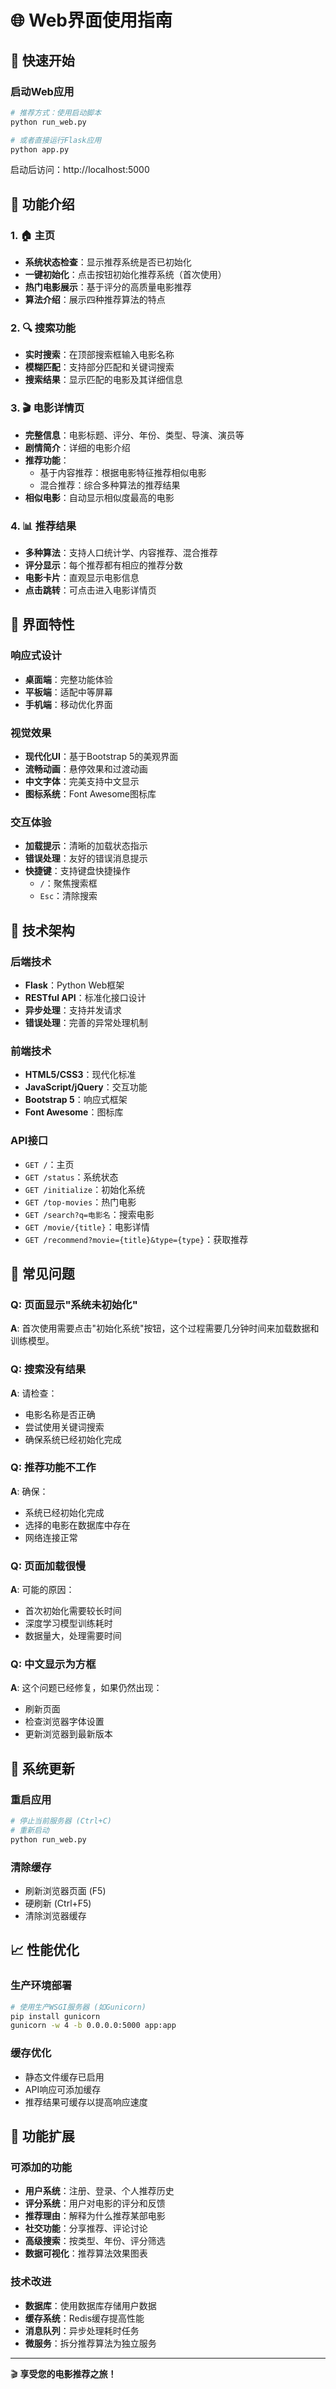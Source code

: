 # 🌐 Web界面使用指南

## 🚀 快速开始

### 启动Web应用
```bash
# 推荐方式：使用启动脚本
python run_web.py

# 或者直接运行Flask应用
python app.py
```

启动后访问：http://localhost:5000

## 🎯 功能介绍

### 1. 🏠 主页
- **系统状态检查**：显示推荐系统是否已初始化
- **一键初始化**：点击按钮初始化推荐系统（首次使用）
- **热门电影展示**：基于评分的高质量电影推荐
- **算法介绍**：展示四种推荐算法的特点

### 2. 🔍 搜索功能
- **实时搜索**：在顶部搜索框输入电影名称
- **模糊匹配**：支持部分匹配和关键词搜索
- **搜索结果**：显示匹配的电影及其详细信息

### 3. 🎬 电影详情页
- **完整信息**：电影标题、评分、年份、类型、导演、演员等
- **剧情简介**：详细的电影介绍
- **推荐功能**：
  - 基于内容推荐：根据电影特征推荐相似电影
  - 混合推荐：综合多种算法的推荐结果
- **相似电影**：自动显示相似度最高的电影

### 4. 📊 推荐结果
- **多种算法**：支持人口统计学、内容推荐、混合推荐
- **评分显示**：每个推荐都有相应的推荐分数
- **电影卡片**：直观显示电影信息
- **点击跳转**：可点击进入电影详情页

## 🎨 界面特性

### 响应式设计
- **桌面端**：完整功能体验
- **平板端**：适配中等屏幕
- **手机端**：移动优化界面

### 视觉效果
- **现代化UI**：基于Bootstrap 5的美观界面
- **流畅动画**：悬停效果和过渡动画
- **中文字体**：完美支持中文显示
- **图标系统**：Font Awesome图标库

### 交互体验
- **加载提示**：清晰的加载状态指示
- **错误处理**：友好的错误消息提示
- **快捷键**：支持键盘快捷操作
  - `/`：聚焦搜索框
  - `Esc`：清除搜索

## 🔧 技术架构

### 后端技术
- **Flask**：Python Web框架
- **RESTful API**：标准化接口设计
- **异步处理**：支持并发请求
- **错误处理**：完善的异常处理机制

### 前端技术
- **HTML5/CSS3**：现代化标准
- **JavaScript/jQuery**：交互功能
- **Bootstrap 5**：响应式框架
- **Font Awesome**：图标库

### API接口
- `GET /`：主页
- `GET /status`：系统状态
- `GET /initialize`：初始化系统
- `GET /top-movies`：热门电影
- `GET /search?q=电影名`：搜索电影
- `GET /movie/{title}`：电影详情
- `GET /recommend?movie={title}&type={type}`：获取推荐

## 🚨 常见问题

### Q: 页面显示"系统未初始化"
**A**: 首次使用需要点击"初始化系统"按钮，这个过程需要几分钟时间来加载数据和训练模型。

### Q: 搜索没有结果
**A**: 请检查：
- 电影名称是否正确
- 尝试使用关键词搜索
- 确保系统已经初始化完成

### Q: 推荐功能不工作
**A**: 确保：
- 系统已经初始化完成
- 选择的电影在数据库中存在
- 网络连接正常

### Q: 页面加载很慢
**A**: 可能的原因：
- 首次初始化需要较长时间
- 深度学习模型训练耗时
- 数据量大，处理需要时间

### Q: 中文显示为方框
**A**: 这个问题已经修复，如果仍然出现：
- 刷新页面
- 检查浏览器字体设置
- 更新浏览器到最新版本

## 🔄 系统更新

### 重启应用
```bash
# 停止当前服务器 (Ctrl+C)
# 重新启动
python run_web.py
```

### 清除缓存
- 刷新浏览器页面 (F5)
- 硬刷新 (Ctrl+F5)
- 清除浏览器缓存

## 📈 性能优化

### 生产环境部署
```bash
# 使用生产WSGI服务器 (如Gunicorn)
pip install gunicorn
gunicorn -w 4 -b 0.0.0.0:5000 app:app
```

### 缓存优化
- 静态文件缓存已启用
- API响应可添加缓存
- 推荐结果可缓存以提高响应速度

## 🎯 功能扩展

### 可添加的功能
- **用户系统**：注册、登录、个人推荐历史
- **评分系统**：用户对电影的评分和反馈
- **推荐理由**：解释为什么推荐某部电影
- **社交功能**：分享推荐、评论讨论
- **高级搜索**：按类型、年份、评分筛选
- **数据可视化**：推荐算法效果图表

### 技术改进
- **数据库**：使用数据库存储用户数据
- **缓存系统**：Redis缓存提高性能
- **消息队列**：异步处理耗时任务
- **微服务**：拆分推荐算法为独立服务

---

🎬 **享受您的电影推荐之旅！**
